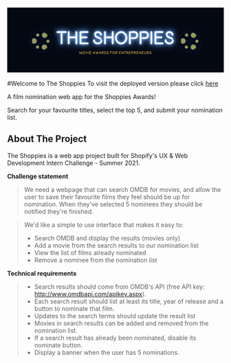 ![](docs/banner.png)

#Welcome to The Shoppies
To visit the deployed version please click [here](https://filminator.netlify.app/)

A film nomination web app for the Shoppies Awards!

Search for your favourite titles, select the top 5, and submit your nomination list.


## About The Project

The Shoppies is a web app project built for Shopify's UX & Web Development Intern Challenge - Summer 2021.

**Challenge statement**

> We need a webpage that can search OMDB for movies, and allow the user to save their favourite films they feel should be up for nomination. When they've selected 5 nominees they should be notified they're finished.

> We'd like a simple to use interface that makes it easy to:
>  - Search OMDB and display the results (movies only)
>  - Add a movie from the search results to our nomination list
>  - View the list of films already nominated 
>  - Remove a nominee from the nomination list

**Technical requirements**

> - Search results should come from OMDB's API (free API key: http://www.omdbapi.com/apikey.aspx).
> - Each search result should list at least its title, year of release and a button to nominate that film.
> - Updates to the search terms should update the result list
> - Movies in search results can be added and removed from the nomination list.
> - If a search result has already been nominated, disable its nominate button.
> - Display a banner when the user has 5 nominations.
